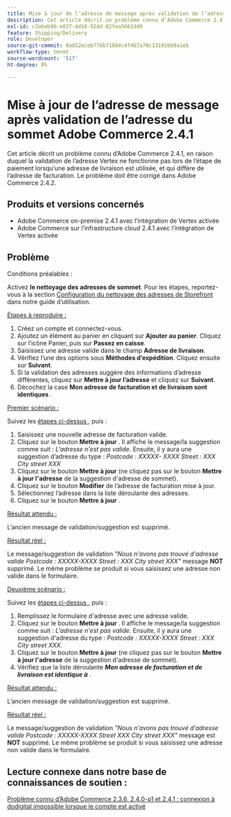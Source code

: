```yaml
---
title: Mise à jour de l’adresse de message après validation de l’adresse du sommet Adobe Commerce 2.4.1
description: Cet article décrit un problème connu d’Adobe Commerce 2.4.1, en raison duquel la validation de l’adresse Vertex ne fonctionne pas lors de l’étape de paiement lorsqu’une adresse de livraison est utilisée, et qui diffère de l’adresse de facturation. Le problème doit être corrigé dans Adobe Commerce 2.4.2.
exl-id: c2abeb96-e837-4d16-92dd-82fea5661dd9
feature: Shipping/Delivery
role: Developer
source-git-commit: 0ad52eceb776b71604c4f467a70c13191bb9a1eb
workflow-type: tm+mt
source-wordcount: '517'
ht-degree: 0%

---
```


# Mise à jour de l’adresse de message après validation de l’adresse du sommet Adobe Commerce 2.4.1

Cet article décrit un problème connu d’Adobe Commerce 2.4.1, en raison duquel la validation de l’adresse Vertex ne fonctionne pas lors de l’étape de paiement lorsqu’une adresse de livraison est utilisée, et qui diffère de l’adresse de facturation. Le problème doit être corrigé dans Adobe Commerce 2.4.2.

## Produits et versions concernés

* Adobe Commerce on-premise 2.4.1 avec l’intégration de Vertex activée
* Adobe Commerce sur l’infrastructure cloud 2.4.1 avec l’intégration de Vertex activée

## Problème

Conditions préalables :

Activez **le nettoyage des adresses de sommet**. Pour les étapes, reportez-vous à la section [Configuration du nettoyage des adresses de Storefront](https://experienceleague.adobe.com/docs/commerce-knowledge-base/kb/troubleshooting/miscellaneous/vertex-address-cleansing-different-addresses-not-allowed.html?lang=fr) dans notre guide d’utilisation.

<u>Étapes à reproduire :</u>

1. Créez un compte et connectez-vous.
1. Ajoutez un élément au panier en cliquant sur **Ajouter au panier**. Cliquez sur l’icône Panier, puis sur **Passez en caisse**.
1. Saisissez une adresse valide dans le champ **Adresse de livraison**.
1. Vérifiez l’une des options sous **Méthodes d’expédition**. Cliquez ensuite sur **Suivant**.
1. Si la validation des adresses suggère des informations d’adresse différentes, cliquez sur **Mettre à jour l’adresse** et cliquez sur **Suivant**.
1. Décochez la case **Mon adresse de facturation et de livraison sont identiques** .

<u>Premier scénario :</u>

Suivez les [&#x200B; étapes ci-dessus &#x200B;](/help/troubleshooting/miscellaneous/magento-2-4-1-vertex-address-validation-message-post-address-update.md#first_sixth), puis :

1. Saisissez une nouvelle adresse de facturation valide.
1. Cliquez sur le bouton **Mettre à jour** . Il affiche le message/la suggestion comme suit : *L&#39;adresse n&#39;est pas valide.* Ensuite, il y aura une suggestion d’adresse du type : *Postcode : XXXXX- XXXX Street : XXX City street XXX*
1. Cliquez sur le bouton **Mettre à jour** (ne cliquez pas sur le bouton **Mettre à jour l&#39;adresse** de la suggestion d&#39;adresse de sommet).
1. Cliquez sur le bouton **Modifier** de l’adresse de facturation mise à jour.
1. Sélectionnez l’adresse dans la liste déroulante des adresses.
1. Cliquez sur le bouton **Mettre à jour** .

<u>Résultat attendu :</u>

L’ancien message de validation/suggestion est supprimé.

<u>Résultat réel :</u>

Le message/suggestion de validation *&quot;Nous n&#39;avons pas trouvé d&#39;adresse valide Postcode : XXXXX-XXXX Street : XXX City street XXX&quot;* message **NOT** supprimé. Le même problème se produit si vous saisissez une adresse non valide dans le formulaire.

<u>Deuxième scénario :</u>

Suivez les [&#x200B; étapes ci-dessus &#x200B;](/help/troubleshooting/miscellaneous/magento-2-4-1-vertex-address-validation-message-post-address-update.md#first_sixth), puis :

1. Remplissez le formulaire d&#39;adresse avec une adresse valide.
1. Cliquez sur le bouton **Mettre à jour** . Il affiche le message/la suggestion comme suit : *L&#39;adresse n&#39;est pas valide.* Ensuite, il y aura une suggestion d&#39;adresse du type : *Postcode : XXXXX-XXXX Street : XXX City street XXX*.
1. Cliquez sur le bouton **Mettre à jour** (ne cliquez pas sur le bouton **Mettre à jour l&#39;adresse** de la suggestion d&#39;adresse de sommet).
1. Vérifiez que la liste déroulante ***Mon adresse de facturation et de livraison est identique à*** .

<u>Résultat attendu :</u>

L’ancien message de validation/suggestion est supprimé.

<u>Résultat réel :</u>

Le message/suggestion de validation *&quot;Nous n&#39;avons pas trouvé d&#39;adresse valide Postcode : XXXXX-XXXX Street XXX City street XXX&quot;* message est **NOT** supprimé. Le même problème se produit si vous saisissez une adresse non valide dans le formulaire.

## Lecture connexe dans notre base de connaissances de soutien :

[Problème connu d’Adobe Commerce 2.3.6, 2.4.0-p1 et 2.4.1 : connexion à dodigital impossible lorsque le compte est activé](/help/troubleshooting/miscellaneous/magento-2-3-6-2-4-0-p1-2-4-1-known-issue-dotdigital-login.md)
